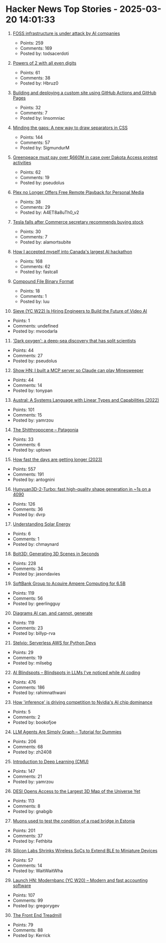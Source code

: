 # Hacker News Top Stories - 2025-03-20 14:01:33

1. [FOSS infrastructure is under attack by AI companies](https://thelibre.news/foss-infrastructure-is-under-attack-by-ai-companies/)
   - Points: 259
   - Comments: 169
   - Posted by: todsacerdoti

2. [Powers of 2 with all even digits](https://oeis.org/A068994)
   - Points: 61
   - Comments: 38
   - Posted by: Hbruz0

3. [Building and deploying a custom site using GitHub Actions and GitHub Pages](https://til.simonwillison.net/github-actions/github-pages)
   - Points: 32
   - Comments: 7
   - Posted by: linsomniac

4. [Minding the gaps: A new way to draw separators in CSS](https://blogs.windows.com/msedgedev/2025/03/19/minding-the-gaps-a-new-way-to-draw-separators-in-css/)
   - Points: 144
   - Comments: 57
   - Posted by: SigmundurM

5. [Greenpeace must pay over $660M in case over Dakota Access protest activities](https://apnews.com/article/greenpeace-dakota-access-pipeline-lawsuit-verdict-5036944c1d2e7d3d7b704437e8110fbb)
   - Points: 62
   - Comments: 19
   - Posted by: pseudolus

6. [Plex no Longer Offers Free Remote Playback for Personal Media](https://www.macrumors.com/2025/03/19/plex-price-increase/)
   - Points: 38
   - Comments: 29
   - Posted by: A4ET8a8uTh0_v2

7. [Tesla falls after Commerce secretary recommends buying stock](https://www.axios.com/2025/03/20/tesla-musk-lutnick)
   - Points: 30
   - Comments: 7
   - Posted by: alamortsubite

8. [How I accepted myself into Canada's largest AI hackathon](https://fastcall.dev/posts/genai-genesis-firebase/)
   - Points: 168
   - Comments: 62
   - Posted by: fastcall

9. [Compound File Binary Format](https://en.wikipedia.org/wiki/Compound_File_Binary_Format)
   - Points: 18
   - Comments: 1
   - Posted by: luu

10. [Sieve (YC W22) Is Hiring Engineers to Build the Future of Video AI](https://www.sievedata.com/)
   - Points: 1
   - Comments: undefined
   - Posted by: mvoodarla

11. ['Dark oxygen': a deep-sea discovery that has split scientists](https://phys.org/news/2025-03-dark-oxygen-deep-sea-discovery.html)
   - Points: 44
   - Comments: 27
   - Posted by: pseudolus

12. [Show HN: I built a MCP server so Claude can play Minesweeper](https://github.com/tonypan2/minesweeper-mcp-server)
   - Points: 44
   - Comments: 14
   - Posted by: tonypan

13. [Austral: A Systems Language with Linear Types and Capabilities (2022)](https://borretti.me/article/introducing-austral)
   - Points: 101
   - Comments: 15
   - Posted by: yamrzou

14. [The Shitthropocene – Patagonia](https://www.patagonia.com/stories/the-shitthropocene/video-150905.html)
   - Points: 33
   - Comments: 6
   - Posted by: uptown

15. [How fast the days are getting longer (2023)](https://joe-antognini.github.io/astronomy/daylight)
   - Points: 557
   - Comments: 191
   - Posted by: antognini

16. [Hunyuan3D-2-Turbo: fast high-quality shape generation in ~1s on a 4090](https://github.com/Tencent/Hunyuan3D-2/commit/baab8ba18e46052246f85a2d0f48736586b84a33)
   - Points: 126
   - Comments: 36
   - Posted by: dvrp

17. [Understanding Solar Energy](https://www.construction-physics.com/p/understanding-solar-energy)
   - Points: 6
   - Comments: 1
   - Posted by: chmaynard

18. [Bolt3D: Generating 3D Scenes in Seconds](https://szymanowiczs.github.io/bolt3d)
   - Points: 228
   - Comments: 34
   - Posted by: jasondavies

19. [SoftBank Group to Acquire Ampere Computing for 6.5B](https://group.softbank/en/news/press/20250320)
   - Points: 119
   - Comments: 56
   - Posted by: geerlingguy

20. [Diagrams AI can, and cannot, generate](https://www.ilograph.com/blog/posts/diagrams-ai-can-and-cannot-generate/)
   - Points: 119
   - Comments: 23
   - Posted by: billyp-rva

21. [Stelvio: Serverless AWS for Python Devs](https://github.com/michal-stlv/stelvio)
   - Points: 29
   - Comments: 19
   - Posted by: milsebg

22. [AI Blindspots – Blindspots in LLMs I've noticed while AI coding](https://ezyang.github.io/ai-blindspots/)
   - Points: 476
   - Comments: 186
   - Posted by: rahimnathwani

23. [How 'inference' is driving competition to Nvidia's AI chip dominance](https://www.ft.com/content/d5c638ad-8d34-4884-a08c-a551588a9a28)
   - Points: 5
   - Comments: 2
   - Posted by: bookofjoe

24. [LLM Agents Are Simply Graph – Tutorial for Dummies](https://zacharyhuang.substack.com/p/llm-agent-internal-as-a-graph-tutorial)
   - Points: 206
   - Comments: 68
   - Posted by: zh2408

25. [Introduction to Deep Learning (CMU)](https://deeplearning.cs.cmu.edu/./S25/index.html)
   - Points: 147
   - Comments: 21
   - Posted by: yamrzou

26. [DESI Opens Access to the Largest 3D Map of the Universe Yet](https://newscenter.lbl.gov/2025/03/19/desi-opens-access-to-the-largest-3d-map-of-the-universe-yet/)
   - Points: 113
   - Comments: 8
   - Posted by: gnabgib

27. [Muons used to test the condition of a road bridge in Estonia](https://news.err.ee/1609634600/muons-used-to-test-the-condition-of-a-road-bridge-in-estonia)
   - Points: 201
   - Comments: 37
   - Posted by: Fethbita

28. [Silicon Labs Shrinks Wireless SoCs to Extend BLE to Miniature Devices](https://www.allaboutcircuits.com/news/silicon-labs-shrinks-wireless-socs-to-extend-ble-to-miniature-devices/)
   - Points: 57
   - Comments: 14
   - Posted by: WaitWaitWha

29. [Launch HN: Modernbanc (YC W20) – Modern and fast accounting software](undefined)
   - Points: 107
   - Comments: 99
   - Posted by: gregorygev

30. [The Front End Treadmill](https://polotek.net/posts/the-frontend-treadmill/)
   - Points: 79
   - Comments: 88
   - Posted by: Kerrick

